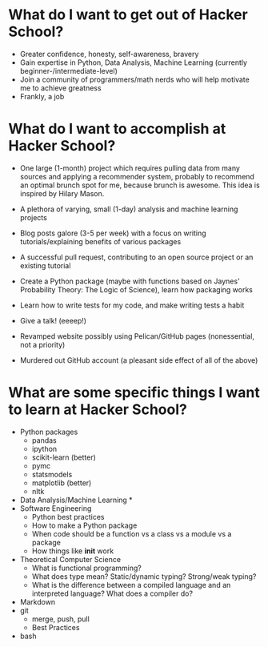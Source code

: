 What do I want to get out of Hacker School?
====================

* Greater confidence, honesty, self-awareness, bravery
* Gain expertise in Python, Data Analysis, Machine Learning (currently beginner-/intermediate-level)
* Join a community of programmers/math nerds who will help motivate me to achieve greatness
* Frankly, a job

What do I want to accomplish at Hacker School?
====================

* One large (1-month) project which requires pulling data from many sources and applying a recommender system, probably to recommend an optimal brunch spot for me, because brunch is awesome. This idea is inspired by Hilary Mason.
* A plethora of varying, small (1-day) analysis and machine learning projects

* Blog posts galore (3-5 per week) with a focus on writing tutorials/explaining benefits of various packages
* A successful pull request, contributing to an open source project or an existing tutorial
* Create a Python package (maybe with functions based on Jaynes’ Probability Theory: The Logic of Science), learn how packaging works
* Learn how to write tests for my code, and make writing tests a habit
* Give a talk! (eeeep!)
* Revamped website possibly using Pelican/GitHub pages (nonessential, not a priority)
* Murdered out GitHub account (a pleasant side effect of all of the above)

What are some specific things I want to learn at Hacker School?
====================

* Python packages
  * pandas
  * ipython
  * scikit-learn (better)
  * pymc
  * statsmodels
  * matplotlib (better)
  * nltk
* Data Analysis/Machine Learning
  * 
* Software Engineering
  * Python best practices
  * How to make a Python package
  * When code should be a function vs a class vs a module vs a package
  * How things like __init__ work
* Theoretical Computer Science
  * What is functional programming?
  * What does type mean? Static/dynamic typing? Strong/weak typing?
  * What is the difference between a compiled language and an interpreted language? What does a compiler do?
* Markdown
* git
  * merge, push, pull
  * Best Practices
* bash